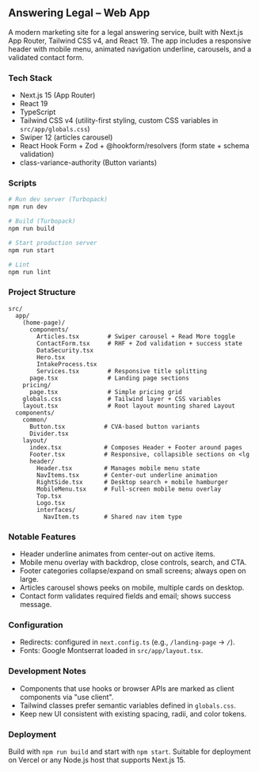 ## Answering Legal – Web App

A modern marketing site for a legal answering service, built with Next.js App Router, Tailwind CSS v4, and React 19. The app includes a responsive header with mobile menu, animated navigation underline, carousels, and a validated contact form.

### Tech Stack
- Next.js 15 (App Router)
- React 19
- TypeScript
- Tailwind CSS v4 (utility-first styling, custom CSS variables in `src/app/globals.css`)
- Swiper 12 (articles carousel)
- React Hook Form + Zod + @hookform/resolvers (form state + schema validation)
- class-variance-authority (Button variants)

### Scripts
```bash
# Run dev server (Turbopack)
npm run dev

# Build (Turbopack)
npm run build

# Start production server
npm run start

# Lint
npm run lint
```

### Project Structure
```text
src/
  app/
    (home-page)/
      components/
        Articles.tsx        # Swiper carousel + Read More toggle
        ContactForm.tsx     # RHF + Zod validation + success state
        DataSecurity.tsx
        Hero.tsx
        IntakeProcess.tsx
        Services.tsx        # Responsive title splitting
      page.tsx              # Landing page sections
    pricing/
      page.tsx              # Simple pricing grid
    globals.css             # Tailwind layer + CSS variables
    layout.tsx              # Root layout mounting shared Layout
  components/
    common/
      Button.tsx           # CVA-based button variants
      Divider.tsx
    layout/
      index.tsx            # Composes Header + Footer around pages
      Footer.tsx           # Responsive, collapsible sections on <lg
      header/
        Header.tsx         # Manages mobile menu state
        NavItems.tsx       # Center-out underline animation
        RightSide.tsx      # Desktop search + mobile hamburger
        MobileMenu.tsx     # Full-screen mobile menu overlay
        Top.tsx
        Logo.tsx
        interfaces/
          NavItem.ts       # Shared nav item type
```

### Notable Features
- Header underline animates from center-out on active items.
- Mobile menu overlay with backdrop, close controls, search, and CTA.
- Footer categories collapse/expand on small screens; always open on large.
- Articles carousel shows peeks on mobile, multiple cards on desktop.
- Contact form validates required fields and email; shows success message.

### Configuration
- Redirects: configured in `next.config.ts` (e.g., `/landing-page` -> `/`).
- Fonts: Google Montserrat loaded in `src/app/layout.tsx`.

### Development Notes
- Components that use hooks or browser APIs are marked as client components via "use client".
- Tailwind classes prefer semantic variables defined in `globals.css`.
- Keep new UI consistent with existing spacing, radii, and color tokens.

### Deployment
Build with `npm run build` and start with `npm start`. Suitable for deployment on Vercel or any Node.js host that supports Next.js 15.